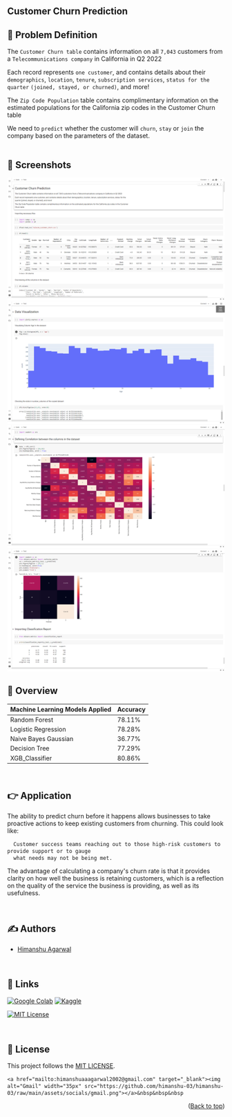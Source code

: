 ## Customer Churn Prediction



## 📌 Problem Definition
The `Customer Churn table` contains information on all `7,043` customers from a `Telecommunications company` in California in Q2 2022

Each record represents `one customer`, and contains details about their `demographics`, `location`, `tenure`, `subscription services`, `status for the quarter` `(joined, stayed, or churned)`, and more!

The `Zip Code Population` table contains complimentary information on the estimated populations for the California zip codes in the Customer Churn table

We need to `predict` whether the customer will `churn`, `stay` or `join` the company based on the parameters of the dataset.
<br><br>

## 👀 Screenshots

<img src = "/assets/1.png">
<img src = "/assets/2.png">
<img src = "/assets/3.png">
<img src = "/assets/4.png">


## 📓 Overview

| Machine Learning Models Applied            | Accuracy |
| ----------------- | ------------------------------------------------------------------ |
| Random Forest | 78.11% |
| Logistic Regression | 78.28% |
| Naive Bayes Gaussian | 36.77% |
| Decision Tree | 77.29% |
| XGB_Classifier | 80.86% |

<br>

## 👉 Application

The ability to predict churn before it happens allows businesses to take proactive actions to keep existing customers from churning. This could look like: 
```
  Customer success teams reaching out to those high-risk customers to provide support or to gauge 
  what needs may not be being met.
```

The advantage of calculating a company's churn rate is that it provides clarity on how well the business is retaining customers, which is a reflection on the quality of the service the business is providing, as well as its usefulness.

<br>

## ✍️ Authors

- [Himanshu Agarwal](https://github.com/himanshu-03)

<br>

## 🔗 Links


<a href='https://colab.research.google.com/drive/1vxBD-3onBpIuo83xGhOl9Z07JsKWYK2i?usp=sharing' target="_blank"><img alt='Google Colab' src='https://img.shields.io/badge/Google_Colab-100000?style=for-the-badge&logo=Google Colab&logoColor=FFA200&labelColor=000000&color=FFFFFF'/></a>
<a href='https://www.kaggle.com/code/hiimanshuagarwal/customer-churn-prediction' target="_blank"><img alt='Kaggle' src='https://img.shields.io/badge/Kaggle-100000?style=for-the-badge&logo=Kaggle&logoColor=20beff&labelColor=black&color=FFFFFF'/></a>

[![MIT License](https://img.shields.io/badge/License-MIT-green.svg)](https://choosealicense.com/licenses/mit/)

<br />

## 🪪 License
This project follows the [MIT LICENSE](https://choosealicense.com/licenses/mit/).


    <a href="mailto:himanshuaaagarwal2002@gmail.com" target="_blank"><img alt="Gmail" width="35px" src="https://github.com/himanshu-03/himanshu-03/raw/main/assets/socials/gmail.png"></a>&nbsp&nbsp&nbsp
<p align="right">(<a href="#top">Back to top</a>)</p>
</p> 
